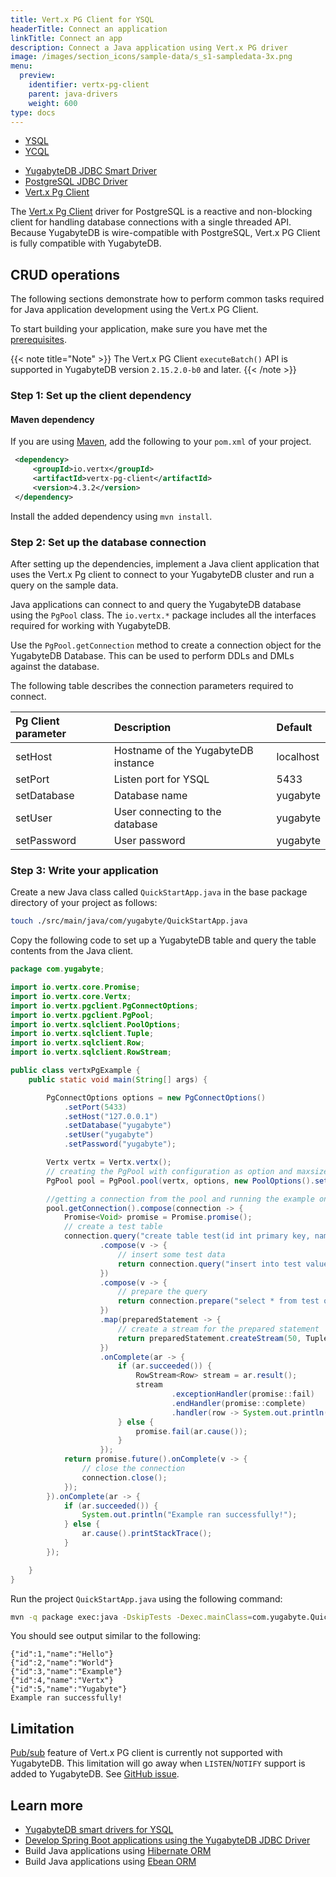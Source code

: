 ```yaml
---
title: Vert.x PG Client for YSQL
headerTitle: Connect an application
linkTitle: Connect an app
description: Connect a Java application using Vert.x PG driver
image: /images/section_icons/sample-data/s_s1-sampledata-3x.png
menu:
  preview:
    identifier: vertx-pg-client
    parent: java-drivers
    weight: 600
type: docs
---
```


<ul class="nav nav-tabs-alt nav-tabs-yb">
  <li class="active">
    <a href="../yugabyte-jdbc/" class="nav-link">
      YSQL
    </a>
  </li>
  <li>
    <a href="../ycql/" class="nav-link">
      YCQL
    </a>
  </li>
</ul>

<ul class="nav nav-tabs-alt nav-tabs-yb">

  <li >
    <a href="../yugabyte-jdbc/" class="nav-link">
      <i class="icon-postgres" aria-hidden="true"></i>
      YugabyteDB JDBC Smart Driver
    </a>
  </li>

  <li >
    <a href="../postgres-jdbc/" class="nav-link">
      <i class="icon-postgres" aria-hidden="true"></i>
      PostgreSQL JDBC Driver
    </a>
  </li>

   <li >
    <a href="../ysql-vertx-pg-client/" class="nav-link active">
      <i class="icon-postgres" aria-hidden="true"></i>
      Vert.x Pg Client
    </a>
  </li>

</ul>

The [Vert.x Pg Client](https://vertx.io/docs/vertx-pg-client/java/) driver for PostgreSQL is a reactive and non-blocking client for handling database connections with a single threaded API. Because YugabyteDB is wire-compatible with PostgreSQL, Vert.x PG Client is fully compatible with YugabyteDB.

## CRUD operations

The following sections demonstrate how to perform common tasks required for Java application development using the Vert.x PG Client.

To start building your application, make sure you have met the [prerequisites](../#prerequisites).

{{< note title="Note" >}}
The Vert.x PG Client `executeBatch()` API is supported in YugabyteDB version `2.15.2.0-b0` and later.
{{< /note >}}

### Step 1: Set up the client dependency

#### Maven dependency

If you are using [Maven](https://maven.apache.org/guides/development/guide-building-maven.html), add the following to your `pom.xml` of your project.

```xml
 <dependency>
     <groupId>io.vertx</groupId>
     <artifactId>vertx-pg-client</artifactId>
     <version>4.3.2</version>
 </dependency>
 ```

Install the added dependency using `mvn install`.

### Step 2: Set up the database connection

After setting up the dependencies, implement a Java client application that uses the Vert.x Pg client to connect to your YugabyteDB cluster and run a query on the sample data.

Java applications can connect to and query the YugabyteDB database using the `PgPool` class. The `io.vertx.*` package includes all the interfaces required for working with YugabyteDB.

Use the `PgPool.getConnection` method to create a connection object for the YugabyteDB Database. This can be used to perform DDLs and DMLs against the database.

The following table describes the connection parameters required to connect.

| Pg Client parameter | Description | Default |
| :------------------ | :---------- | :------ |
| setHost | Hostname of the YugabyteDB instance | localhost |
| setPort | Listen port for YSQL | 5433 |
| setDatabase | Database name | yugabyte |
| setUser | User connecting to the database | yugabyte |
| setPassword | User password | yugabyte |

### Step 3: Write your application

Create a new Java class called `QuickStartApp.java` in the base package directory of your project as follows:

```sh
touch ./src/main/java/com/yugabyte/QuickStartApp.java
```

Copy the following code to set up a YugabyteDB table and query the table contents from the Java client.

```java
package com.yugabyte;

import io.vertx.core.Promise;
import io.vertx.core.Vertx;
import io.vertx.pgclient.PgConnectOptions;
import io.vertx.pgclient.PgPool;
import io.vertx.sqlclient.PoolOptions;
import io.vertx.sqlclient.Tuple;
import io.vertx.sqlclient.Row;
import io.vertx.sqlclient.RowStream;

public class vertxPgExample {
    public static void main(String[] args) {

        PgConnectOptions options = new PgConnectOptions()
            .setPort(5433)
            .setHost("127.0.0.1")
            .setDatabase("yugabyte")
            .setUser("yugabyte")
            .setPassword("yugabyte");

        Vertx vertx = Vertx.vertx();
        // creating the PgPool with configuration as option and maxsize 10.
        PgPool pool = PgPool.pool(vertx, options, new PoolOptions().setMaxSize(10));

        //getting a connection from the pool and running the example on that
        pool.getConnection().compose(connection -> {
            Promise<Void> promise = Promise.promise();
            // create a test table
            connection.query("create table test(id int primary key, name text)").execute()
                    .compose(v -> {
                        // insert some test data
                        return connection.query("insert into test values (1, 'Hello'), (2, 'World'), (3,'Example'), (4, 'Vertx'), (5, 'Yugabyte')").execute();
                    })
                    .compose(v -> {
                        // prepare the query
                        return connection.prepare("select * from test order by id");
                    })
                    .map(preparedStatement -> {
                        // create a stream for the prepared statement
                        return preparedStatement.createStream(50, Tuple.tuple());
                    })
                    .onComplete(ar -> {
                        if (ar.succeeded()) {
                            RowStream<Row> stream = ar.result();
                            stream
                                    .exceptionHandler(promise::fail)
                                    .endHandler(promise::complete)
                                    .handler(row -> System.out.println(row.toJson())); // Printing each row as JSON
                        } else {
                            promise.fail(ar.cause());
                        }
                    });
            return promise.future().onComplete(v -> {
                // close the connection
                connection.close();
            });
        }).onComplete(ar -> {
            if (ar.succeeded()) {
                System.out.println("Example ran successfully!");
            } else {
                ar.cause().printStackTrace();
            }
        });

    }
}
```

Run the project `QuickStartApp.java` using the following command:

```sh
mvn -q package exec:java -DskipTests -Dexec.mainClass=com.yugabyte.QuickStartApp
```

You should see output similar to the following:

```output
{"id":1,"name":"Hello"}
{"id":2,"name":"World"}
{"id":3,"name":"Example"}
{"id":4,"name":"Vertx"}
{"id":5,"name":"Yugabyte"}
Example ran successfully!
```

## Limitation

[Pub/sub](https://vertx.io/docs/vertx-pg-client/java/#_pubsub) feature of Vert.x PG client is currently not supported with YugabyteDB. This limitation will go away when `LISTEN`/`NOTIFY` support is added to YugabyteDB. See [GitHub issue](https://github.com/yugabyte/yugabyte-db/issues/1872).

## Learn more

- [YugabyteDB smart drivers for YSQL](../../smart-drivers/)
- [Develop Spring Boot applications using the YugabyteDB JDBC Driver](../../../integrations/spring-framework/sdyb/)
- Build Java applications using [Hibernate ORM](../hibernate/)
- Build Java applications using [Ebean ORM](../ebean/)
